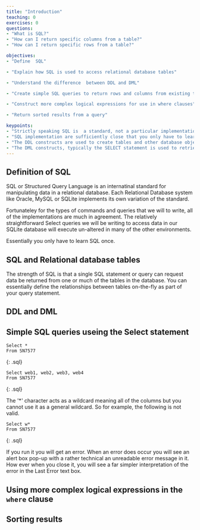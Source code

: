 ```yaml
---
title: "Introduction"
teaching: 0
exercises: 0
questions:
- "What is SQL?"
- "How can I return specific columns from a table?"
- "How can I return specific rows from a table?"

objectives:
- "Define  SQL" 

- "Explain how SQL is used to access relational database tables"

- "Understand the difference  between DDL and DML"

- "Create simple SQL queries to return rows and columns from existing tables"

- "Construct more complex logical expressions for use in where clauses"

- "Return sorted results from a query"

keypoints:
- "Strictly speaking SQL is  a standard, not a particular implementation"
- "SQL implementation are sufficiently close that you only have to learn SQL once"
- "The DDL constructs are used to create tables and other database objects"
- "The DML constructs, typically the SELECT statement is used to retrieve data from one or more tables"
---
```


## Definition of SQL 
SQL or Structured Query Language is an internatinal standard for manipulating data in a relational database.
Each Relational Database system like Oracle, MySQL or SQLite implements its own variation of the standard.

Fortunateley for the types of commands and queries that we will to write, all of the implementations are much in agreement.
The relatively straightforward Select queries we will be writing to access data in our SQLite database will execute un-altered in many of the other environments.

Essentially you only have to learn SQL once.

## SQL and Relational database tables

The strength of SQL is that a single SQL statement or query can request data be returned from one or much of the tables in the database. You can essentially define the relationships between tables on-the-fly as part of your query statement.

## DDL and DML


## Simple SQL queries useing the Select statement

~~~ 
Select *
From SN7577
~~~ 
{: .sql}

~~~ 
Select web1, web2, web3, web4
From SN7577
~~~ 
{: .sql}

The '*' character acts as a wildcard meaning all of the columns but you cannot use it as a general wildcard.
So for example, the following is not valid.
~~~ 
Select w*
From SN7577
~~~ 
{: .sql}

If you run it you will get an error.
When an error does occur you will see an alert box pop-up with a rather technical an unreadable error message in it. How ever when you close it, you will see a far simpler interpretation of the error in the Last Error text box. 


## Using more complex logical expressions in the `where` clause

## Sorting results 
